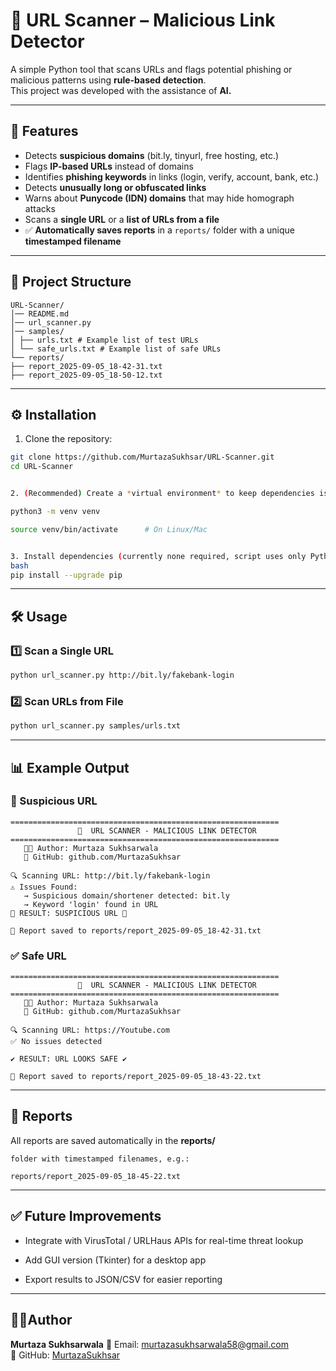 # 🔎 URL Scanner – Malicious Link Detector

A simple Python tool that scans URLs and flags potential phishing or malicious patterns using **rule-based detection**.  
This project was developed with the assistance of **AI.**

---

## 🚀 Features
- Detects **suspicious domains** (bit.ly, tinyurl, free hosting, etc.)
- Flags **IP-based URLs** instead of domains
- Identifies **phishing keywords** in links (login, verify, account, bank, etc.)
- Detects **unusually long or obfuscated links**
- Warns about **Punycode (IDN) domains** that may hide homograph attacks
- Scans a **single URL** or a **list of URLs from a file**
- ✅ **Automatically saves reports** in a `reports/` folder with a unique **timestamped filename**

---

  ## 📂 Project Structure
  ```
  URL-Scanner/
│── README.md
│── url_scanner.py
│── samples/
│ ├── urls.txt # Example list of test URLs
│ └── safe_urls.txt # Example list of safe URLs
└── reports/
├── report_2025-09-05_18-42-31.txt
├── report_2025-09-05_18-50-12.txt

```
---

## ⚙️ Installation
1. Clone the repository:
```bash
git clone https://github.com/MurtazaSukhsar/URL-Scanner.git
cd URL-Scanner


2. (Recommended) Create a *virtual environment* to keep dependencies isolated:

python3 -m venv venv

source venv/bin/activate      # On Linux/Mac


3. Install dependencies (currently none required, script uses only Python built-ins):
bash
pip install --upgrade pip

```

---

## 🛠 Usage

### 1️⃣ Scan a Single URL
```bash
python url_scanner.py http://bit.ly/fakebank-login
```

### 2️⃣ Scan URLs from File
```bash
python url_scanner.py samples/urls.txt
```

---
## 📊 Example Output

### 🚨 Suspicious URL
```
============================================================
               🔎  URL SCANNER - MALICIOUS LINK DETECTOR
============================================================
   👨‍💻 Author: Murtaza Sukhsarwala
   🔗 GitHub: github.com/MurtazaSukhsar

🔍 Scanning URL: http://bit.ly/fakebank-login
⚠ Issues Found:
   → Suspicious domain/shortener detected: bit.ly
   → Keyword 'login' found in URL
🚨 RESULT: SUSPICIOUS URL 🚨

📄 Report saved to reports/report_2025-09-05_18-42-31.txt

```
### ✅ Safe URL
```
============================================================
               🔎  URL SCANNER - MALICIOUS LINK DETECTOR
============================================================
   👨‍💻 Author: Murtaza Sukhsarwala
   🔗 GitHub: github.com/MurtazaSukhsar

🔍 Scanning URL: https://Youtube.com
✅ No issues detected

✔ RESULT: URL LOOKS SAFE ✔

📄 Report saved to reports/report_2025-09-05_18-43-22.txt

```
---

## 📂 Reports
All reports are saved automatically in the **reports/**
```
folder with timestamped filenames, e.g.:

reports/report_2025-09-05_18-45-22.txt
```
---

## ✅ Future Improvements
- Integrate with VirusTotal / URLHaus APIs for real-time threat lookup

- Add GUI version (Tkinter) for a desktop app

- Export results to JSON/CSV for easier reporting

---

##  👨‍💻Author
**Murtaza Sukhsarwala**
📧 Email: murtazasukhsarwala58@gmail.com  
🔗 GitHub: [MurtazaSukhsar](https://github.com/MurtazaSukhsar)
